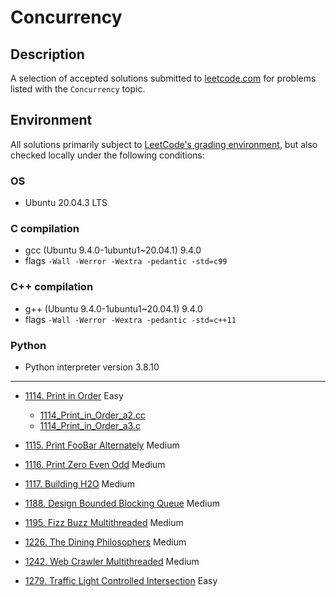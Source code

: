 # Concurrency

## Description
A selection of accepted solutions submitted to [leetcode.com](https://leetcode.com) for problems listed with the `Concurrency` topic.

## Environment
All solutions primarily subject to [LeetCode's grading environment](https://support.leetcode.com/hc/en-us/articles/360011833974-What-are-the-environments-for-the-programming-languages), but also checked locally under the following conditions:

### OS
- Ubuntu 20.04.3 LTS

### C compilation
- gcc (Ubuntu 9.4.0-1ubuntu1~20.04.1) 9.4.0
- flags `-Wall -Werror -Wextra -pedantic -std=c99`

### C++ compilation
- g++ (Ubuntu 9.4.0-1ubuntu1~20.04.1) 9.4.0
- flags `-Wall -Werror -Wextra -pedantic -std=c++11`

### Python
- Python interpreter version 3.8.10

---

- [1114. Print in Order](https://leetcode.com/problems/print-in-order) Easy
  - [1114_Print_in_Order_a2.cc](1114_Print_in_Order_a2.cc)
  - [1114_Print_in_Order_a3.c](1114_Print_in_Order_a3.c)

- [1115. Print FooBar Alternately](https://leetcode.com/problems/print-foobar-alternately) Medium
- [1116. Print Zero Even Odd](https://leetcode.com/problems/print-zero-even-odd) Medium
- [1117. Building H2O](https://leetcode.com/problems/building-h2o) Medium
- [1188. Design Bounded Blocking Queue](https://leetcode.com/problems/design-bounded-blocking-queue) Medium
- [1195. Fizz Buzz Multithreaded](https://leetcode.com/problems/fizz-buzz-multithreaded) Medium
- [1226. The Dining Philosophers](https://leetcode.com/problems/the-dining-philosophers) Medium
- [1242. Web Crawler Multithreaded](https://leetcode.com/problems/web-crawler-multithreaded) Medium
- [1279. Traffic Light Controlled Intersection](https://leetcode.com/problems/traffic-light-controlled-intersection) Easy
